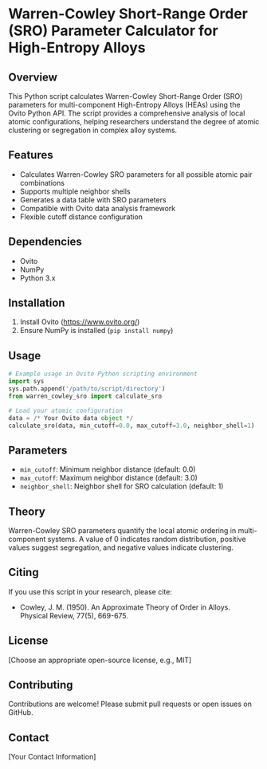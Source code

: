 # Warren-Cowley Short-Range Order (SRO) Parameter Calculator for High-Entropy Alloys

## Overview
This Python script calculates Warren-Cowley Short-Range Order (SRO) parameters for multi-component High-Entropy Alloys (HEAs) using the Ovito Python API. The script provides a comprehensive analysis of local atomic configurations, helping researchers understand the degree of atomic clustering or segregation in complex alloy systems.

## Features
- Calculates Warren-Cowley SRO parameters for all possible atomic pair combinations
- Supports multiple neighbor shells
- Generates a data table with SRO parameters
- Compatible with Ovito data analysis framework
- Flexible cutoff distance configuration

## Dependencies
- Ovito
- NumPy
- Python 3.x

## Installation
1. Install Ovito (https://www.ovito.org/)
2. Ensure NumPy is installed (`pip install numpy`)

## Usage
```python
# Example usage in Ovito Python scripting environment
import sys
sys.path.append('/path/to/script/directory')
from warren_cowley_sro import calculate_sro

# Load your atomic configuration
data = /* Your Ovito data object */
calculate_sro(data, min_cutoff=0.0, max_cutoff=3.0, neighbor_shell=1)
```

## Parameters
- `min_cutoff`: Minimum neighbor distance (default: 0.0)
- `max_cutoff`: Maximum neighbor distance (default: 3.0)
- `neighbor_shell`: Neighbor shell for SRO calculation (default: 1)

## Theory
Warren-Cowley SRO parameters quantify the local atomic ordering in multi-component systems. A value of 0 indicates random distribution, positive values suggest segregation, and negative values indicate clustering.

## Citing
If you use this script in your research, please cite:
- Cowley, J. M. (1950). An Approximate Theory of Order in Alloys. Physical Review, 77(5), 669-675.

## License
[Choose an appropriate open-source license, e.g., MIT]

## Contributing
Contributions are welcome! Please submit pull requests or open issues on GitHub.

## Contact
[Your Contact Information]
